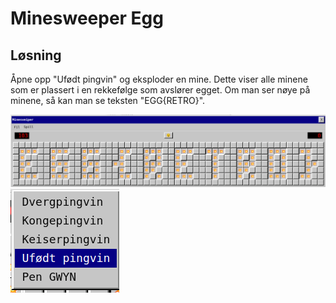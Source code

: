 # Minesweeper Egg

## Løsning
Åpne opp "Ufødt pingvin" og eksploder en mine. Dette viser alle minene som er plassert i en rekkefølge som avslører egget. Om man ser nøye på minene, så kan man se teksten "EGG{RETRO}".

![alt text](mine.png)
![alt text](liste.png)
